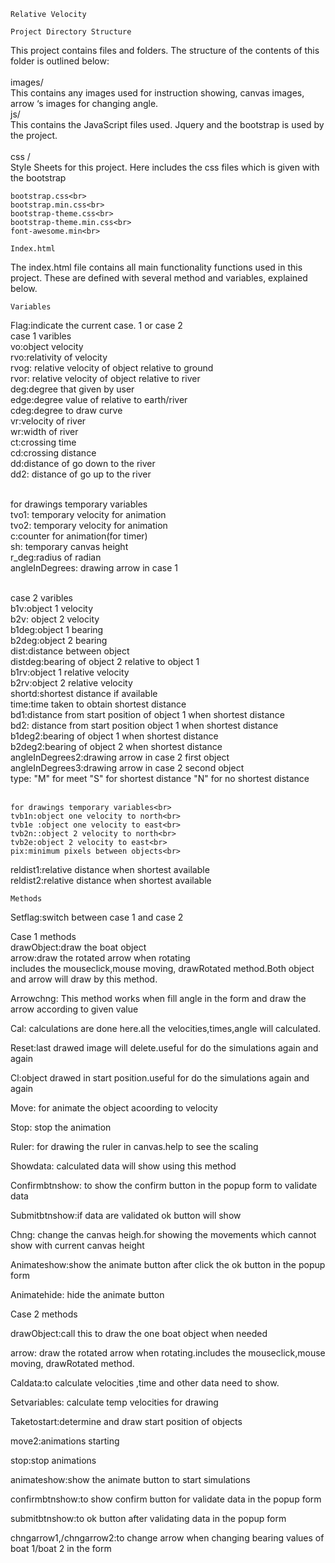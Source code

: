 	Relative Velocity

	Project Directory Structure  

This project contains files and folders. The structure of the contents of this  folder is outlined below:<br>  
	images/  <br> 
This contains any images used for instruction showing, canvas images, arrow ‘s images for changing angle. <br> 
	js/  <br> 
This contains the JavaScript files used.   Jquery and the bootstrap is used by the project. <br>  
	css /<br> 
 Style Sheets for this project. Here includes the css files which is given with the bootstrap<br>  

	bootstrap.css<br> 
	bootstrap.min.css<br> 
	bootstrap-theme.css<br> 
	bootstrap-theme.min.css<br> 
	font-awesome.min<br> 

	Index.html
The index.html file contains all main functionality functions used in this project.
These are defined with several method and variables, explained below.
	
	Variables
Flag:indicate the current case. 1 or case 2<br>
	case 1 varibles<br>
	vo:object velocity  <br>
rvo:relativity of velocity <br>
rvog: relative velocity of object relative to ground <br>
	rvor: relative velocity of object relative to river <br>
	deg:degree that given by user<br>
	edge:degree value of relative to earth/river<br>
	cdeg:degree to draw curve<br>
	vr:velocity of river <br>
	wr:width of river<br>
	ct:crossing time<br>
	cd:crossing distance<br>
	dd:distance of go down to the river<br>
	dd2: distance of go up to the river<br><br>
	
for drawings temporary variables <br>
	tvo1: temporary velocity for animation<br>
	tvo2: temporary velocity for animation<br>
	c:counter for animation(for timer)<br>
	sh: temporary canvas height<br>
	r_deg:radius of radian<br>
	angleInDegrees: drawing arrow in case 1<br><br>
	
	
case 2 varibles<br>
b1v:object 1 velocity<br>
	b2v: object 2 velocity<br>
	b1deg:object 1 bearing<br>
	b2deg:object 2 bearing<br>
	dist:distance between object<br>
	distdeg:bearing of object 2 relative to object 1<br>
	b1rv:object 1 relative velocity<br>
	b2rv:object 2 relative velocity<br>
	shortd:shortest distance if available<br>
	time:time taken to obtain shortest distance<br>
bd1:distance  from start position of object 1 when shortest distance <br>
bd2: distance from start position  object 1 when shortest distance<br>
b1deg2:bearing of object 1 when shortest distance <br>
b2deg2:bearing of object 2 when shortest distance <br>
angleInDegrees2:drawing arrow in case 2 first object<br>
angleInDegrees3:drawing arrow in case 2 second object<br>
type: "M" for meet "S" for shortest distance "N" for no shortest distance<br><br>
	
	for drawings temporary variables<br>
	tvb1n:object one velocity to north<br>
	tvb1e :object one velocity to east<br>
	tvb2n::object 2 velocity to north<br>
	tvb2e:object 2 velocity to east<br>
	pix:minimum pixels between objects<br>
reldist1:relative distance when shortest available<br>
reldist2:relative distance when shortest available<br>

	Methods
Setflag:switch between  case 1 and case 2<br>

Case 1 methods<br>
drawObject:draw the boat object<br>
arrow:draw the rotated arrow when rotating<br>
includes the mouseclick,mouse moving, drawRotated method.Both object and arrow will draw by this method.<br>


Arrowchng: This method works when fill angle in the form and draw the arrow according to given value<br>

Cal: calculations are done here.all the velocities,times,angle will calculated.<br>

Reset:last drawed image will delete.useful for do the simulations again and again<br>

Cl:object drawed in start position.useful for do the simulations again and again<br>

Move: for animate the object acoording to velocity<br>

Stop: stop the animation<br>

Ruler: for drawing the ruler in canvas.help to see the scaling<br>

Showdata: calculated data will show using this method<br>

Confirmbtnshow: to show the confirm button in the popup form to validate data<br>

Submitbtnshow:if data are validated ok button will show<br>

Chng: change the canvas heigh.for showing the movements which cannot show with current canvas height<br>

Animateshow:show the animate button after click the ok button in the popup form<br>

Animatehide: hide the animate button <br>

Case 2 methods<br>

drawObject:call this to draw the one boat object when needed <br>

arrow: draw the rotated arrow when rotating.includes the mouseclick,mouse moving, drawRotated method.<br>

Caldata:to calculate velocities ,time and other data need to show.<br>

Setvariables: calculate temp velocities for drawing<br>

Taketostart:determine and draw start position of objects<br>

move2:animations starting<br>

stop:stop animations<br>

animateshow:show the animate button to start simulations<br>

confirmbtnshow:to show confirm button for validate data  in the popup form<br>

submitbtnshow:to ok button after validating data in the popup form<br>

chngarrow1,/chngarrow2:to change arrow when changing bearing values of boat 1/boat 2 in the form<br>
 
